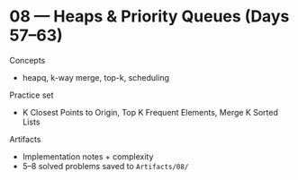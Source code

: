 # 08 — Heaps & Priority Queues (Days 57–63)

Concepts
- heapq, k-way merge, top-k, scheduling

Practice set
- K Closest Points to Origin, Top K Frequent Elements, Merge K Sorted Lists

Artifacts
- Implementation notes + complexity
- 5–8 solved problems saved to `Artifacts/08/`
